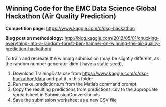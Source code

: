 Winning Code for the EMC Data Science Global Hackathon (Air Quality Prediction)
-------------------------------------------------------------------------------

**Competition page:** https://www.kaggle.com/c/dsg-hackathon

**Blog post on methodology:** http://blog.kaggle.com/2012/05/01/chucking-everything-into-a-random-forest-ben-hamner-on-winning-the-air-quality-prediction-hackathon/

To train and recreate the winning submission (may be slightly different, as the random number generator didn't have a static seed),

1. Download TrainingData.csv from https://www.kaggle.com/c/dsg-hackathon/data and put it in this folder
2. Run make_predictions.m from the Matlab command prompt
3. Copy the resulting predictions from predictions.csv to the appropriate spreadsheet in SubmissionConversion.xls
4. Save the submission worksheet as a new CSV file